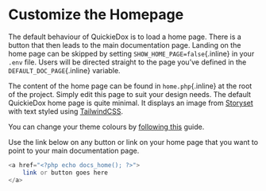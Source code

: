 # Customize the Homepage

The default behaviour of QuickieDox is to load a home page. There is a button that then leads to the main documentation page. Landing on the home page can be skipped by setting `SHOW_HOME_PAGE=false`{.inline} in your `.env` file. Users will be directed straight to the page you’ve defined in the `DEFAULT_DOC_PAGE`{.inline} variable. 

The content of the home page can be found in `home.php`{.inline} at the root of the project. Simply edit this page to suit your design needs. The default QuickieDox home page is quite minimal. It displays an image from [Storyset](https://storyset.com) with text styled using [TailwindCSS](https://tailwindcss.com). 

You can change your theme colours by [following this](customize-tailwind) guide.

Use the link below on any button or link on your home page that you want to point to your main documentation page.

```php
<a href="<?php echo docs_home(); ?>">
    link or button goes here
</a>
```